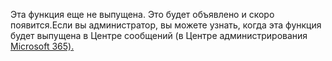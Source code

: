 Эта функция еще не выпущена. Это будет объявлено и скоро появится.Если вы администратор, вы можете узнать, когда эта функция будет выпущена в Центре сообщений (в Центре администрирования [Microsoft 365).](https://portal.office.com/adminportal/home)